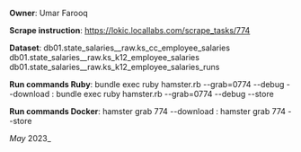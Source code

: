**Owner**: Umar Farooq

**Scrape instruction**: https://lokic.locallabs.com/scrape_tasks/774

**Dataset**: db01.state_salaries__raw.ks_cc_employee_salaries
             db01.state_salaries__raw.ks_k12_employee_salaries
             db01.state_salaries__raw.ks_k12_employee_salaries_runs

**Run commands Ruby**: bundle exec ruby hamster.rb --grab=0774 --debug --download
                     : bundle exec ruby hamster.rb --grab=0774 --debug --store

**Run commands Docker**: hamster grab 774 --download
                       : hamster grab 774 --store

_May_ 2023_
